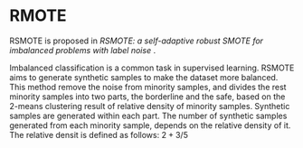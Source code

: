 # RMOTE
RSMOTE is proposed in  *RSMOTE: a self-adaptive robust SMOTE for imbalanced problems with label noise* .

Imbalanced classification is a common task in supervised learning. RSMOTE aims to generate synthetic samples to make the dataset more balanced. 
This method remove the noise from minority samples, and divides the rest minority samples into two parts, the borderline and the safe, based on the 2-means clustering result of relative density of minority samples. Synthetic samples are generated within each part. The number of synthetic samples generated from each minority sample, depends on the relative density of it. The relative densit is defined as follows:
$2+3/5$

